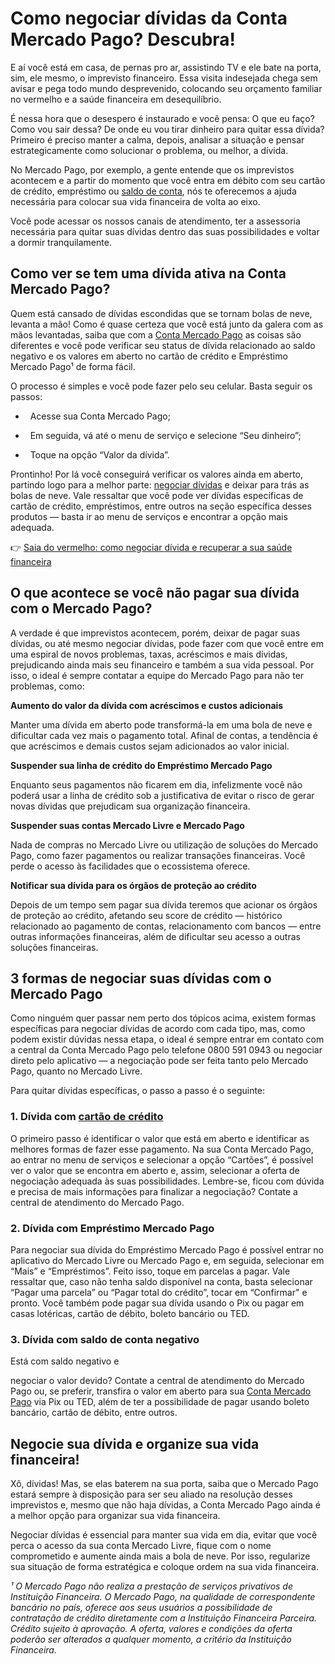 # Como negociar dívidas da Conta Mercado Pago? Descubra!

E aí você está em casa, de pernas pro ar, assistindo TV e ele bate na porta, sim, ele mesmo, o imprevisto financeiro. Essa visita indesejada chega sem avisar e pega todo mundo desprevenido, colocando seu orçamento familiar no vermelho e a saúde financeira em desequilíbrio.

É nessa hora que o desespero é instaurado e você pensa: O que eu faço? Como vou sair dessa? De onde eu vou tirar dinheiro para quitar essa dívida? Primeiro é preciso manter a calma, depois, analisar a situação e pensar estrategicamente como solucionar o problema, ou melhor, a dívida.

No Mercado Pago, por exemplo, a gente entende que os imprevistos acontecem e a partir do momento que você entra em débito com seu cartão de crédito, empréstimo ou [saldo de conta](https://meubolso.mercadopago.com.br/mercado-pago-saldo-app), nós te oferecemos a ajuda necessária para colocar sua vida financeira de volta ao eixo.

Você pode acessar os nossos canais de atendimento, ter a assessoria necessária para quitar suas dívidas dentro das suas possibilidades e voltar a dormir tranquilamente.

## 

## Como ver se tem uma dívida ativa na Conta Mercado Pago?

Quem está cansado de dívidas escondidas que se tornam bolas de neve, levanta a mão! Como é quase certeza que você está junto da galera com as mãos levantadas, saiba que com a [Conta Mercado Pago](https://meubolso.mercadopago.com.br/tudo-o-que-voce-precisa-saber-sobre-a-conta-mercado-pago) as coisas são diferentes e você pode verificar seu status de dívida relacionado ao saldo negativo e os valores em aberto no cartão de crédito e Empréstimo Mercado Pago¹ de forma fácil.

O processo é simples e você pode fazer pelo seu celular. Basta seguir os passos:

-   Acesse sua Conta Mercado Pago; 

-   Em seguida, vá até o menu de serviço e selecione “Seu dinheiro”;

-   Toque na opção “Valor da dívida”. 

Prontinho! Por lá você conseguirá verificar os valores ainda em aberto, partindo logo para a melhor parte: [negociar dívidas](https://meubolso.mercadopago.com.br/como-negociar-divida) e deixar para trás as bolas de neve. Vale ressaltar que você pode ver dívidas específicas de cartão de crédito, empréstimos, entre outros na seção específica desses produtos — basta ir ao menu de serviços e encontrar a opção mais adequada.

👉 [Saia do vermelho: como negociar dívida e recuperar a sua saúde financeira](https://meubolso.mercadopago.com.br/saia-do-vermelho)

## O que acontece se você não pagar sua dívida com o Mercado Pago?

A verdade é que imprevistos acontecem, porém, deixar de pagar suas dívidas, ou até mesmo negociar dívidas, pode fazer com que você entre em uma espiral de novos problemas, taxas, acréscimos e mais dívidas, prejudicando ainda mais seu financeiro e também a sua vida pessoal. Por isso, o ideal é sempre contatar a equipe do Mercado Pago para não ter problemas, como:

**Aumento do valor da dívida 
com acréscimos e custos adicionais**

Manter uma dívida em aberto pode transformá-la em uma bola de neve e dificultar cada vez mais o pagamento total. Afinal de contas, a tendência é que acréscimos e demais custos sejam adicionados ao valor inicial.

**Suspender sua linha de 
crédito do Empréstimo Mercado Pago**

Enquanto seus pagamentos não ficarem em dia, infelizmente você não poderá usar a linha de crédito sob a justificativa de evitar o risco de gerar novas dívidas que prejudicam sua organização financeira. 

**Suspender suas contas 
Mercado Livre e Mercado Pago**

Nada de compras no Mercado Livre ou utilização de soluções do Mercado Pago, como fazer pagamentos ou realizar transações financeiras. Você perde o acesso às facilidades que o ecossistema oferece.

**Notificar sua dívida para os 
órgãos de proteção ao crédito**

Depois de um tempo sem pagar sua dívida teremos que acionar os órgãos de proteção ao crédito, afetando seu score de crédito — histórico relacionado ao pagamento de contas, relacionamento com bancos — entre outras informações financeiras, além de dificultar seu acesso a outras soluções financeiras.

## 

## 

## 3 formas de negociar suas dívidas com o Mercado Pago

Como ninguém quer passar nem perto dos tópicos acima, existem formas específicas para negociar dívidas de acordo com cada tipo, mas, como podem existir dúvidas nessa etapa, o ideal é sempre entrar em contato com a central da Conta Mercado Pago pelo telefone 0800 591 0943 ou negociar direto pelo aplicativo — a negociação pode ser feita tanto pelo Mercado Pago, quanto no Mercado Livre.

Para quitar dívidas específicas, o passo a passo é o seguinte:

### 1. Dívida com [cartão de crédito](https://meubolso.mercadopago.com.br/como-pagar-fatura-do-cartao-de-credito-mercado-pago)

O primeiro passo é identificar o valor que está em aberto e identificar as melhores formas de fazer esse pagamento. Na sua Conta Mercado Pago, ao entrar no menu de serviços e selecionar a opção “Cartões”, é possível ver o valor que se encontra em aberto e, assim, selecionar a oferta de negociação adequada às suas possibilidades. Lembre-se, ficou com dúvida e precisa de mais informações para finalizar a negociação? Contate a central de atendimento do Mercado Pago.

### 2. Dívida com Empréstimo Mercado Pago

Para negociar sua dívida do Empréstimo Mercado Pago é possível entrar no aplicativo do Mercado Livre ou Mercado Pago e, em seguida, selecionar em “Mais” e “Empréstimos”. Feito isso, toque em parcelas a pagar. Vale ressaltar que, caso não tenha saldo disponível na conta, basta selecionar “Pagar uma parcela” ou “Pagar total do crédito”, tocar em “Confirmar" e pronto. Você também pode pagar sua dívida usando o Pix ou pagar em casas lotéricas, cartão de débito, boleto bancário ou TED.

### 3. Dívida com saldo de conta negativo

Está com saldo negativo e

negociar o valor devido? Contate a central de atendimento do Mercado Pago ou, se preferir, transfira o valor em aberto para sua [Conta Mercado Pago](https://meubolso.mercadopago.com.br/adicionar-dinheiro-conta-mercado-pago) via Pix ou TED, além de ter a possibilidade de pagar usando boleto bancário, cartão de débito, entre outros.

## Negocie sua dívida e organize sua vida financeira!

Xô, dívidas! Mas, se elas baterem na sua porta, saiba que o Mercado Pago estará sempre à disposição para ser seu aliado na resolução desses imprevistos e, mesmo que não haja dívidas, a Conta Mercado Pago ainda é a melhor opção para organizar sua vida financeira.

Negociar dívidas é essencial para manter sua vida em dia, evitar que você perca o acesso da sua conta Mercado Livre, fique com o nome comprometido e aumente ainda mais a bola de neve. Por isso, regularize sua situação de forma estratégica e coloque ordem na sua vida financeira.

*¹ O Mercado Pago não realiza a prestação de serviços privativos de Instituição Financeira. O Mercado Pago, na qualidade de correspondente bancário no país, oferece aos seus usuários a possibilidade de contratação de crédito diretamente com a Instituição Financeira Parceira. Crédito sujeito à aprovação. A oferta, valores e condições da oferta poderão ser alterados a qualquer momento, a critério da Instituição Financeira.*